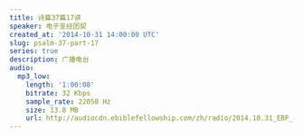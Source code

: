 ```yaml
---
title: 诗篇37篇17讲
speaker: 电子圣经团契
created_at: '2014-10-31 14:00:00 UTC'
slug: psalm-37-part-17
series: true
description: 广播电台
audio:
  mp3_low:
    length: '1:00:08'
    bitrate: 32 Kbps
    sample_rate: 22050 Hz
    size: 13.8 MB
    url: http://audiocdn.ebiblefellowship.com/zh/radio/2014.10.31_EBF_-_Psalm_37_Part_17.mp3
---
```

